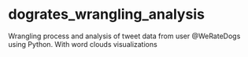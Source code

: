 # dogrates_wrangling_analysis
Wrangling process and analysis of tweet data from user @WeRateDogs using Python. With word clouds visualizations
